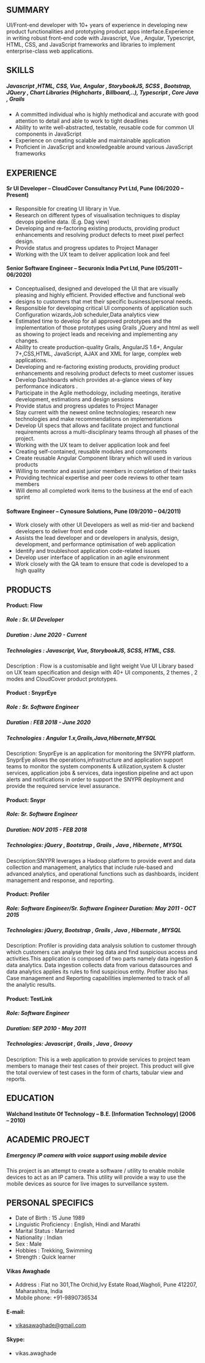 ## SUMMARY
UI/Front-end developer with 10+ years of experience in developing new product functionalities and prototyping product apps interface.Experience in writing robust front-end code with Javascript, Vue , Angular, Typescript, HTML, CSS, and JavaScript frameworks and libraries to implement enterprise-class web applications.

## SKILLS
##### Javascript ,HTML, CSS, Vue, Angular , StorybookJS, SCSS , Bootstrap, JQuery , Chart Libraries (Highcharts , Billboard,..), Typescript , Core Java , Grails
* A committed individual who is highly methodical and accurate with good attention to detail and able to work to tight deadlines
* Ability to write well-abstracted, testable, reusable code for common UI components in JavaScript
* Experience on creating scalable and maintainable application
* Proficient in JavaScript and knowledgeable around various JavaScript frameworks

## EXPERIENCE
#### Sr UI Developer – CloudCover Consultancy Pvt Ltd, Pune (06/2020 – Present)
* Responsible for creating UI library in Vue.
* Research on different types of visualisation techniques to display devops pipeline data. (E.g. Dag view)
* Developing and re-factoring existing products, providing product enhancements and resolving product defects to meet pixel perfect design.
* Provide status and progress updates to Project Manager
* Working with the UX team to deliver application look and feel



#### Senior Software Engineer – Securonix India Pvt Ltd, Pune (05/2011 – 06/2020)
* Conceptualised, designed and developed the UI that are visually pleasing and highly efficient. Provided effective and functional web
* designs to customers that met their specific business/personal needs.
* Responsible for developing critical UI components of application such Configuration wizards,Job scheduler,Data analytics view
* Estimated time to develop for all approved prototypes and the implementation of those prototypes using Grails ,jQuery and html as well as showing to project leads and receiving and implementing any changes.
* Ability to create production-quality Grails, AngularJS 1.6+, Angular 7+,CSS,HTML, JavaScript, AJAX and XML for large, complex web applications.
* Developing and re-factoring existing products, providing product enhancements and resolving product defects to meet customer issues
* Develop Dashboards which provides at-a-glance views of key performance indicators .
* Participate in the Agile methodology, including meetings, iterative development, estimations and design sessions
* Provide status and progress updates to Project Manager
* Stay current with the newest online technologies; research new technologies and make recommendations on implementations
* Develop UI specs that allows and facilitate project and functional requirements across a multi-disciplinary teams through all phases of the project.
* Working with the UX team to deliver application look and feel
* Creating self-contained, reusable modules and components
* Create reusable Angular Component library which will used in various products
* Willing to mentor and assist junior members in completion of their tasks
* Providing technical expertise and peer code reviews to other team members
* Will demo all completed work items to the business at the end of each sprint

#### Software Engineer – Cynosure Solutions, Pune (09/2010 – 04/2011)
* Work closely with other UI Developers as well as mid-tier and backend developers to deliver front end code
* Assists the lead developer and or developers in analysis, design, development, and performance optimisation of web application
* Identify and troubleshoot application code-related issues
* Develop user interface of application in an agile environment
* Work closely with the QA team to ensure that code is developed to a high quality



## PRODUCTS
#### Product: Flow
##### Role : Sr. UI Developer
##### Duration : June 2020 - Current
##### Technologies : Javascript, Vue, StorybookJS, SCSS, HTML, CSS.
Description : Flow is a customisable and light weight Vue UI Library based on UX team specification and design with 40+ UI components, 2 themes , 2 modes and CloudCover product prototypes.

#### Product : SnyprEye
##### Role : Sr. Software Engineer
##### Duration : FEB 2018 - June 2020
##### Technologies : Angular 1.x,Grails,Java,Hibernate,MYSQL
Description: SnyprEye is an application for monitoring the SNYPR platform. SnyprEye allows the operations,infrastructure and application support teams to monitor the system components & utilization,system & cluster services, application jobs & services, data ingestion pipeline and act upon alerts and notifications in order to support the SNYPR deployment and provide the required service level assurance.

#### Product: Snypr
##### Role: Sr. Software Engineer
##### Duration: NOV 2015 - FEB 2018
##### Technologies: jQuery , Bootstrap , Grails , Java , Hibernate , MYSQL
Description:SNYPR leverages a Hadoop platform to provide event and data collection and management, analytics that include rule-based and advanced analytics, and operational functions such as dashboards, incident management and response, and reporting.

#### Product: Profiler
##### Role: Software Engineer/Sr. Software Engineer Duration: May 2011 - OCT 2015
##### Technologies: jQuery, Bootstrap , Grails , Java , Hibernate , MYSQL
Description: Profiler is providing data analysis solution to customer through which customers can analyse their log data and find suspicious access and activities.This application is composed of two parts namely data ingestion & data analytics. Data ingestion collects data from various datasources and data analytics applies its rules to find suspicious entity. Profiler also has Case management and Reporting capabilities implemented to track of all the analytic results.

#### Product: TestLink
##### Role: Software Engineer
##### Duration: SEP 2010 - May 2011
##### Technologies: Javascript , Grails , Java , Groovy
Description: This is a web application to provide services to project team members to manage their test cases of their project. This product will give the total overview of test cases in the form of charts, tabular view and reports.

## EDUCATION
#### Walchand Institute Of Technology – B.E. [Information Technology] (2006 – 2010)

## ACADEMIC PROJECT
##### Emergency IP camera with voice support using mobile device
This project is an attempt to create a software / utility to enable mobile devices to act as an IP camera. This utility will provide a way to use the mobile devices as source for live images to surveillance system.

## PERSONAL SPECIFICS
* Date of Birth : 15 June 1989
* Linguistic Proficiency : English, Hindi and Marathi
* Marital Status : Married
* Nationality : Indian
* Sex : Male
* Hobbies : Trekking, Swimming
* Strength : Quick learner

#### Vikas Awaghade
* Address : Flat no 301,The Orchid,Ivy Estate Road,Wagholi, Pune 412207, Maharashtra, India
* Mobile phone: +91-9890736534 

#### E-mail:
* vikasawaghade@gmail.com

#### Skype:
* vikas.awaghade
